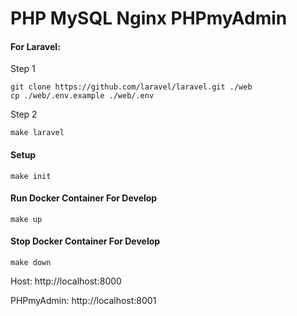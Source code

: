 # PHP MySQL Nginx PHPmyAdmin

#### For Laravel:

Step 1 
````
git clone https://github.com/laravel/laravel.git ./web 
cp ./web/.env.example ./web/.env
````
Step 2
````
make laravel
````

#### Setup

````
make init
````

#### Run Docker Container For Develop

````
make up
````

#### Stop Docker Container For Develop

````
make down
````
Host: 
http://localhost:8000

PHPmyAdmin:
http://localhost:8001
